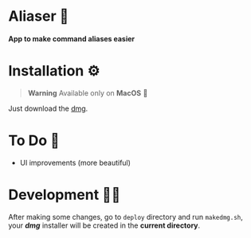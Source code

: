 # Aliaser 🥷

#### App to make command aliases easier

# Installation ⚙️

> **Warning**
> Available only on **MacOS** 

Just download the [dmg](https://zerdicorp.ru/Aliaser.dmg).

# To Do 📝

- UI improvements (more beautiful)

# Development 👨‍💻

After making some changes, go to `deploy` directory and run `makedmg.sh`, your **_dmg_** installer will be created
in the **current directory**.

<!-- Security scan triggered at 2025-09-02 04:23:27 -->